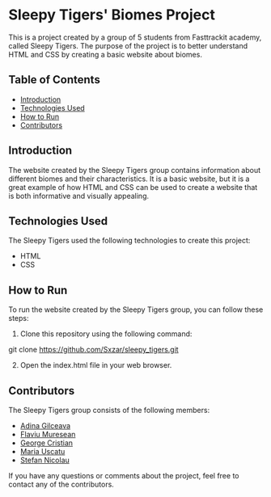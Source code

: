 # Sleepy Tigers' Biomes Project

This is a project created by a group of 5 students from Fasttrackit academy, called Sleepy Tigers. The purpose of the project is to better understand HTML and CSS by creating a basic website about biomes.

## Table of Contents

- [Introduction](#introduction)
- [Technologies Used](#technologies-used)
- [How to Run](#how-to-run)
- [Contributors](#contributors)

## Introduction

The website created by the Sleepy Tigers group contains information about different biomes and their characteristics. It is a basic website, but it is a great example of how HTML and CSS can be used to create a website that is both informative and visually appealing.

## Technologies Used

The Sleepy Tigers used the following technologies to create this project:

- HTML
- CSS

## How to Run

To run the website created by the Sleepy Tigers group, you can follow these steps:

1. Clone this repository using the following command:

git clone https://github.com/Sxzar/sleepy_tigers.git


2. Open the index.html file in your web browser.

## Contributors

The Sleepy Tigers group consists of the following members:

- [Adina Gilceava](https://github.com/gilceavaadina)
- [Flaviu Muresean](https://github.com/muresanflaviu)
- [George Cristian](https://github.com/ViperDGC)
- [Maria Uscatu](https://github.com/uscatumariaalexandra)
- [Stefan Nicolau](https://github.com/Sxzar)

If you have any questions or comments about the project, feel free to contact any of the contributors.


